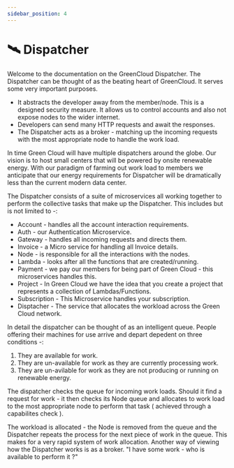 ```yaml
---
sidebar_position: 4
---
```


# 🛰️ Dispatcher

Welcome to the documentation on the GreenCloud Dispatcher. The Dispatcher can be thought of as the beating heart of GreenCloud. It serves some very important purposes.

- It abstracts the developer away from the member/node. This is a designed security measure. It allows us to control accounts and also not expose nodes to the wider internet.
- Developers can send many HTTP requests and await the responses.
- The Dispatcher acts as a broker - matching up the incoming requests with the most appropriate node to handle the work load.

In time Green Cloud will have multiple dispatchers around the globe. Our vision is to host small centers that will be powered by onsite renewable energy. With our paradigm of farming out work load to members we anticipate that our energy requirements for Dispatcher will be dramatically less than the current modern data center.

The Dispatcher consists of a suite of microservices all working together to perform the collective tasks that make up the Dispatcher. This includes but is not limited to -:

- Account - handles all the account interaction requirements.
- Auth - our Authentication Microservice.
- Gateway - handles all incoming requests and directs them.
- Invoice - a Micro service for handling all Invoice details.
- Node - is responsible for all the interactions with the nodes.
- Lambda - looks after all the functions that are created/running.
- Payment - we pay our members for being part of Green Cloud - this microservices handles this.
- Project - In Green Cloud we have the idea that you create a project that represents a collection of Lambdas/Functions.
- Subscription - This Microservice handles your subscription.
- Disptacher - The service that allocates the workload across the Green Cloud network.

In detail the dispatcher can be thought of as an intelligent queue. People offering their machines for use arrive and depart depedent on three conditions -:

1. They are available for work.
2. They are un-available for work as they are currently processing work.
3. They are un-avilable for work as they are not producing or running on renewable energy.

The dispatcher checks the queue for incoming work loads. Should it find a request for work - it then checks its Node queue and allocates to work load to the most appropriate node to perform that task ( achieved through a capabilites check ).

The workload is allocated - the Node is removed from the queue and the Dispatcher repeats the process for the next piece of work in the queue. This makes for a very rapid system of work allocation. Another way of viewing how the Dispatcher works is as a broker. "I have some work - who is available to perform it ?"